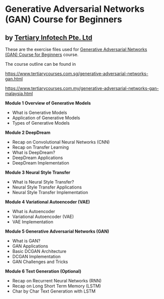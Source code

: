 # Generative Adversarial Networks (GAN) Course for Beginners
## by [Tertiary Infotech Pte. Ltd](https://www.tertiarycourses.com.sg/)

These are the exercise files used for [Generative Adversarial Networks (GAN) Course for Beginners](https://www.tertiarycourses.com.sg/generative-adversarial-networks-gan.html) course. 

The course outline can be found in 

https://www.tertiarycourses.com.sg/generative-adversarial-networks-gan.html

https://www.tertiarycourses.com.my/generative-adversarial-networks-gan-malaysia.html


<p><strong>Module 1 Overview of Generative Models</strong></p>
<ul>
<li>What is Generative Models</li>
<li>Application of Generative Models</li>
<li>Types of Generative Models</li>
</ul>
<p><strong>Module 2 DeepDream</strong></p>
<ul>
<li>Recap on Convolutional Neural Networks (CNN)</li>
<li>Recap on Transfer Learning</li>
<li>What is DeepDream?</li>
<li>DeepDream Applications</li>
<li>DeepDream Implementation</li>
</ul>
<p><strong>Module 3 Neural Style Transfer</strong></p>
<ul>
<li>What is Neural Style Transfer?</li>
<li>Neural Style Transfer Applications</li>
<li>Neural Style Transfer Implementation</li>
</ul>
<p><strong>Module 4 Variational Autoencoder (VAE)</strong></p>
<ul>
<li>What is Autoencoder</li>
<li>Variational Autoencoder (VAE)</li>
<li>VAE Implementation</li>
</ul>
<p><strong>Module 5 Generative Adversarial Networks (GAN)</strong></p>
<ul>
<li>What is GAN?</li>
<li>GAN Applications</li>
<li>Basic DCGAN Architecture</li>
<li>DCGAN Implementation</li>
<li>GAN Challenges and Tricks</li>
</ul>
<p><strong>Module 6 Text Generation (Optional)</strong></p>
<ul>
<li>Recap on Recurrent Neural Networks (RNN)</li>
<li>Recap on Long Short Term Memory (LSTM)</li>
<li>Char by Char Text Generation with LSTM</li>
</ul>

